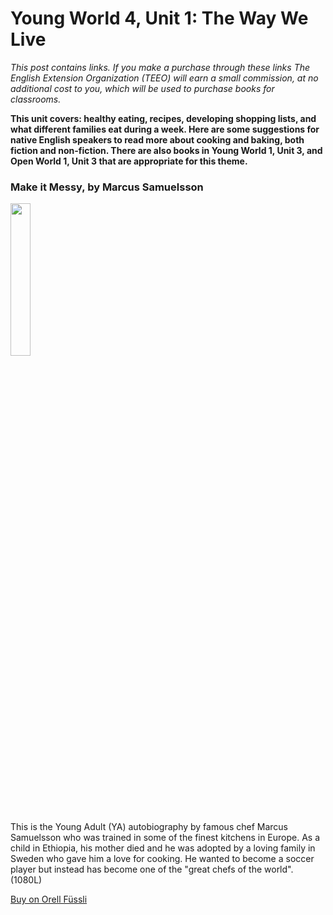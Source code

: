 # Young World 4, Unit 1: The Way We Live

*This post contains links. If you make a purchase through these links The English Extension Organization (TEEO) will earn a small commission, at no additional cost to you, which will be used to purchase books for classrooms.*

**This unit covers: healthy eating, recipes, developing shopping lists, and what different families eat during a week.   Here are some suggestions for native English speakers to read more about cooking and baking, both fiction and non-fiction.  There are also books in Young World 1, Unit 3, and Open World 1, Unit 3 that are appropriate for this theme.** 



### Make it Messy, by Marcus Samuelsson

<img src="https://i.imgur.com/g0kZ505.png" width="25%" />

This is the Young Adult (YA) autobiography by famous chef Marcus Samuelsson who was trained in some of the finest kitchens in Europe.  As a child in Ethiopia, his mother died and he was adopted by a loving family in Sweden who gave him a love for cooking.  He wanted to become a soccer player but instead has become one of the "great chefs of the world".  (1080L)

<a href="https://www.orellfuessli.ch/shop/home/artikeldetails/A1034596066" rel="nofollow">Buy on Orell Füssli</a>
<!--stackedit_data:
eyJoaXN0b3J5IjpbLTE0ODM2NzkxMjMsLTE2NDk4NTc0NzldfQ
==
-->